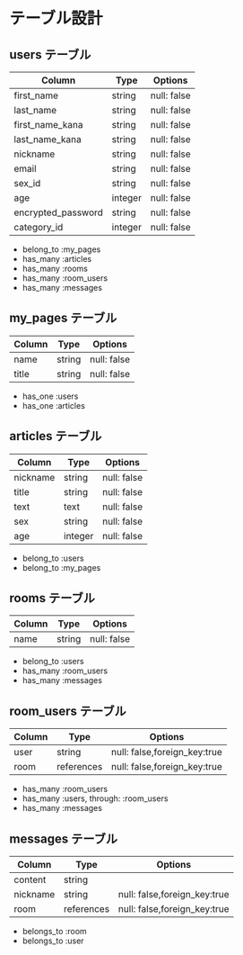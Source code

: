 # テーブル設計

## users テーブル

| Column             | Type     | Options        |
| -------------------| ---------| ---------------|
| first_name         | string   | null: false    |  
| last_name          | string   | null: false    | 
| first_name_kana    | string   | null: false    |
| last_name_kana     | string   | null: false    |
| nickname           | string   | null: false    |
| email              | string   | null: false    |
| sex_id             | string   | null: false    |
| age                | integer  | null: false    |
| encrypted_password | string   | null: false    |
| category_id        | integer  | null: false    |

- belong_to :my_pages
- has_many :articles
- has_many :rooms
- has_many :room_users
- has_many :messages

## my_pages テーブル

| Column | Type    | Options     |
| -------| --------| ------------|
| name   | string  | null: false |
| title  | string  | null: false |

- has_one :users
- has_one :articles

##  articles テーブル

| Column        | Type    | Options     |
| --------------| --------| ------------|
| nickname      | string  | null: false |
| title         | string  | null: false |
| text          | text    | null: false |
| sex           | string  | null: false |
| age           | integer | null: false |

- belong_to :users
- belong_to :my_pages

## rooms テーブル

| Column       | Type    | Options     |
| -------------| --------| ------------|
| name         | string  | null: false |

- belong_to :users
- has_many :room_users
- has_many :messages

## room_users テーブル

| Column       | Type       | Options                      |
| -------------| -----------| -----------------------------|
| user         | string     | null: false,foreign_key:true |
| room         | references | null: false,foreign_key:true |

- has_many :room_users
- has_many :users, through: :room_users
- has_many :messages

## messages テーブル

| Column       | Type       | Options                         |
| -------------| -----------| --------------------------------|
| content      | string     |                                 |
| nickname     | string     | null: false,foreign_key:true    |
| room         | references | null: false,foreign_key:true    |

- belongs_to :room
- belongs_to :user